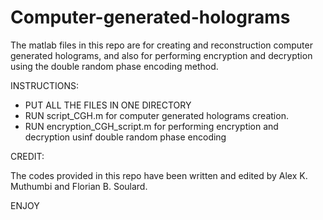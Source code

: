 # Computer-generated-holograms

The matlab files in this repo are for creating and reconstruction computer generated holograms, and also for performing
encryption and decryption using the double random phase encoding method.

INSTRUCTIONS:

 -  PUT ALL THE FILES IN ONE DIRECTORY
 - RUN script_CGH.m for computer generated holograms creation.
 - RUN encryption_CGH_script.m for performing encryption and decryption usinf double random phase encoding
 
 
 CREDIT: 
 
 The codes provided in this repo have been written and edited by Alex K. Muthumbi and Florian B. Soulard.
 
 ENJOY 
